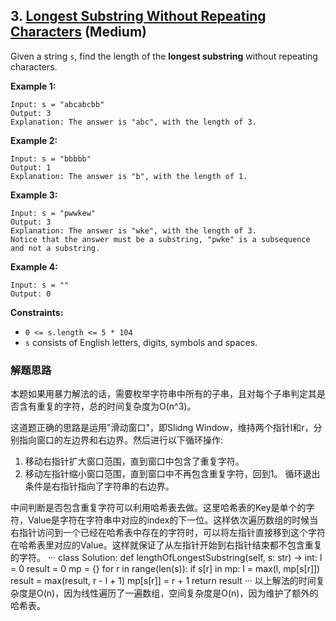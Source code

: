 ## 3. [Longest Substring Without Repeating Characters](https://leetcode.com/problems/longest-substring-without-repeating-characters/) (Medium)
Given a string `s`, find the length of the **longest substring** without repeating characters.

 

**Example 1:**
```
Input: s = "abcabcbb"
Output: 3
Explanation: The answer is "abc", with the length of 3.
```

**Example 2:**
```
Input: s = "bbbbb"
Output: 1
Explanation: The answer is "b", with the length of 1.
```
**Example 3:**
```
Input: s = "pwwkew"
Output: 3
Explanation: The answer is "wke", with the length of 3.
Notice that the answer must be a substring, "pwke" is a subsequence and not a substring.
```
**Example 4:**
```
Input: s = ""
Output: 0
``` 

**Constraints:**

- `0 <= s.length <= 5 * 104`
- `s` consists of English letters, digits, symbols and spaces.

### 解题思路
本题如果用暴力解法的话，需要枚举字符串中所有的子串，且对每个子串判定其是否含有重复的字符，总的时间复杂度为O(n^3)。

这道题正确的思路是运用"滑动窗口"，即Slidng Window，维持两个指针l和r，分别指向窗口的左边界和右边界。然后进行以下循环操作:
1. 移动右指针扩大窗口范围，直到窗口中包含了重复字符。
2. 移动左指针缩小窗口范围，直到窗口中不再包含重复字符，回到1。
循环退出条件是右指针指向了字符串的右边界。

中间判断是否包含重复字符可以利用哈希表去做。这里哈希表的Key是单个的字符，Value是字符在字符串中对应的index的下一位。这样依次遍历数组的时候当右指针访问到一个已经在哈希表中存在的字符时，可以将左指针直接移到这个字符在哈希表里对应的Value。这样就保证了从左指针开始到右指针结束都不包含重复的字符。
···
class Solution:
    def lengthOfLongestSubstring(self, s: str) -> int:
        l = 0
        result = 0
        mp = {}
        for r in range(len(s)):
            if s[r] in mp:
                l = max(l, mp[s[r]])
            result = max(result, r - l + 1)
            mp[s[r]] = r + 1
        return result
···
以上解法的时间复杂度是O(n)，因为线性遍历了一遍数组，空间复杂度是O(n)，因为维护了额外的哈希表。




